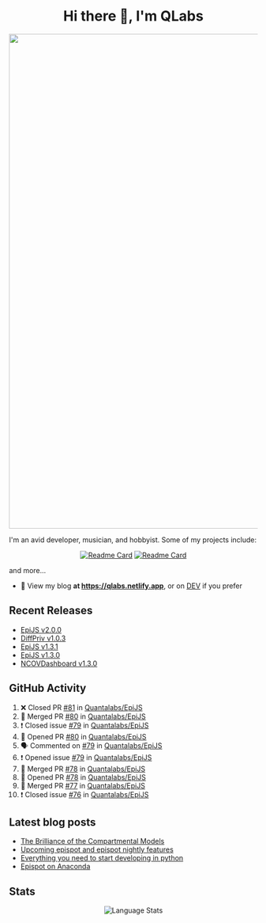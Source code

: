 <h1 align="center">Hi there 👋, I'm QLabs </h1>
<img src="https://i.ibb.co/mbr1j6p/Qlabs.png" width="1000px">

I'm an avid developer, musician, and hobbyist. Some of my projects include:
<p align='center'><a href="https://github.com/Quantalabs/EpiJS"><img src="https://github-readme-stats.vercel.app/api/pin/?username=epispot&amp;repo=EpiJS" alt="Readme Card"></a>
<a href="https://github.com/Quantalabs/NCOVDashboard"><img src="https://github-readme-stats.vercel.app/api/pin/?username=Quantalabs&amp;repo=NCOVDashboard" alt="Readme Card"></a></p>


and more...

- 📜 View my blog **at https://qlabs.netlify.app**, or on [DEV](https://dev.to/Quantalabs) if you prefer

## Recent Releases
- [EpiJS v2.0.0](https://github.com/epispot/EpiJS/releases/tag/v2.0.0)
- [DiffPriv v1.0.3](https://github.com/Quantalabs/DiffPriv/releases/tag/v1.0.3)
- [EpiJS v1.3.1](https://github.com/epispot/EpiJS/releases/tag/v1.3.1)
- [EpiJS v1.3.0](https://github.com/epispot/EpiJS/releases/tag/v1.3.0)
- [NCOVDashboard v1.3.0](https://github.com/Quantalabs/NCOVDashboard/releases/tag/v1.3.0)

## GitHub Activity
<!--START_SECTION:activity-->
1. ❌ Closed PR [#81](https://github.com/Quantalabs/EpiJS/pull/81) in [Quantalabs/EpiJS](https://github.com/Quantalabs/EpiJS)
2. 🎉 Merged PR [#80](https://github.com/Quantalabs/EpiJS/pull/80) in [Quantalabs/EpiJS](https://github.com/Quantalabs/EpiJS)
3. ❗️ Closed issue [#79](https://github.com/Quantalabs/EpiJS/issues/79) in [Quantalabs/EpiJS](https://github.com/Quantalabs/EpiJS)
4. 💪 Opened PR [#80](https://github.com/Quantalabs/EpiJS/pull/80) in [Quantalabs/EpiJS](https://github.com/Quantalabs/EpiJS)
5. 🗣 Commented on [#79](https://github.com/Quantalabs/EpiJS/issues/79) in [Quantalabs/EpiJS](https://github.com/Quantalabs/EpiJS)
6. ❗️ Opened issue [#79](https://github.com/Quantalabs/EpiJS/issues/79) in [Quantalabs/EpiJS](https://github.com/Quantalabs/EpiJS)
7. 🎉 Merged PR [#78](https://github.com/Quantalabs/EpiJS/pull/78) in [Quantalabs/EpiJS](https://github.com/Quantalabs/EpiJS)
8. 💪 Opened PR [#78](https://github.com/Quantalabs/EpiJS/pull/78) in [Quantalabs/EpiJS](https://github.com/Quantalabs/EpiJS)
9. 🎉 Merged PR [#77](https://github.com/Quantalabs/EpiJS/pull/77) in [Quantalabs/EpiJS](https://github.com/Quantalabs/EpiJS)
10. ❗️ Closed issue [#76](https://github.com/Quantalabs/EpiJS/issues/76) in [Quantalabs/EpiJS](https://github.com/Quantalabs/EpiJS)
<!--END_SECTION:activity-->

## Latest blog posts
<!-- BLOG-POST-LIST:START -->
- [The Brilliance of the Compartmental Models](https://dev.to/quantalabs/the-brilliance-of-the-compartmental-models-1j99)
- [Upcoming epispot and epispot nightly features](https://dev.to/epispot/upcoming-epispot-and-epispot-nightly-features-52ep)
- [Everything you need to start developing in python](https://dev.to/quantalabs/everything-you-need-to-start-developing-in-python-57m5)
- [Epispot on Anaconda](https://dev.to/epispot/epispot-on-anaconda-15l8)
<!-- BLOG-POST-LIST:END -->


## Stats
<p align="center"><img src="https://github-readme-stats.vercel.app/api/top-langs/?username=Quantalabs&amp;hide=css,html,scss&layout=compact" alt="Language Stats"><br>

